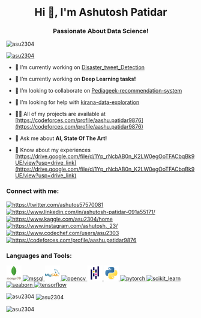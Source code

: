 <h1 align="center">Hi 👋, I'm Ashutosh Patidar</h1>
<h3 align="center">Passionate About Data Science!</h3>

<p align="left"> <img src="https://komarev.com/ghpvc/?username=asu2304&label=Profile%20views&color=0e75b6&style=flat" alt="asu2304" /> </p>

<p align="left"> <a href="https://github.com/ryo-ma/github-profile-trophy"><img src="https://github-profile-trophy.vercel.app/?username=asu2304" alt="asu2304" /></a> </p>

- 🔭 I’m currently working on [Disaster_tweet_Detection](https://github.com/asu2304/Disaster_tweet_Detection)

- 🌱 I’m currently working on **Deep Learning tasks!**

- 👯 I’m looking to collaborate on [Pediageek-recommendation-system](https://github.com/asu2304/Pediageek-recommendation-system)

- 🤝 I’m looking for help with [kirana-data-exploration](https://github.com/asu2304/kirana-data-exploration)

- 👨‍💻 All of my projects are available at [https://codeforces.com/profile/aashu.patidar9876](https://codeforces.com/profile/aashu.patidar9876)

- 💬 Ask me about **AI, State Of The Art!**

- 📄 Know about my experiences [https://drive.google.com/file/d/1Yp_rNcbAB0n_K2LW0egOoTFACbqBk9UE/view?usp=drive_link](https://drive.google.com/file/d/1Yp_rNcbAB0n_K2LW0egOoTFACbqBk9UE/view?usp=drive_link)

<h3 align="left">Connect with me:</h3>
<p align="left">
<a href="https://twitter.com/https://twitter.com/ashutos57570081" target="blank"><img align="center" src="https://raw.githubusercontent.com/rahuldkjain/github-profile-readme-generator/master/src/images/icons/Social/twitter.svg" alt="https://twitter.com/ashutos57570081" height="30" width="40" /></a>
<a href="https://linkedin.com/in/https://www.linkedin.com/in/ashutosh-patidar-091a55171/" target="blank"><img align="center" src="https://raw.githubusercontent.com/rahuldkjain/github-profile-readme-generator/master/src/images/icons/Social/linked-in-alt.svg" alt="https://www.linkedin.com/in/ashutosh-patidar-091a55171/" height="30" width="40" /></a>
<a href="https://kaggle.com/https://www.kaggle.com/asu2304/home" target="blank"><img align="center" src="https://raw.githubusercontent.com/rahuldkjain/github-profile-readme-generator/master/src/images/icons/Social/kaggle.svg" alt="https://www.kaggle.com/asu2304/home" height="30" width="40" /></a>
<a href="https://instagram.com/https://www.instagram.com/ashutosh._23/" target="blank"><img align="center" src="https://raw.githubusercontent.com/rahuldkjain/github-profile-readme-generator/master/src/images/icons/Social/instagram.svg" alt="https://www.instagram.com/ashutosh._23/" height="30" width="40" /></a>
<a href="https://www.codechef.com/users/https://www.codechef.com/users/asu2303" target="blank"><img align="center" src="https://cdn.jsdelivr.net/npm/simple-icons@3.1.0/icons/codechef.svg" alt="https://www.codechef.com/users/asu2303" height="30" width="40" /></a>
<a href="https://codeforces.com/profile/https://codeforces.com/profile/aashu.patidar9876" target="blank"><img align="center" src="https://raw.githubusercontent.com/rahuldkjain/github-profile-readme-generator/master/src/images/icons/Social/codeforces.svg" alt="https://codeforces.com/profile/aashu.patidar9876" height="30" width="40" /></a>
</p>

<h3 align="left">Languages and Tools:</h3>
<p align="left"> <a href="https://www.mongodb.com/" target="_blank" rel="noreferrer"> <img src="https://raw.githubusercontent.com/devicons/devicon/master/icons/mongodb/mongodb-original-wordmark.svg" alt="mongodb" width="40" height="40"/> </a> <a href="https://www.microsoft.com/en-us/sql-server" target="_blank" rel="noreferrer"> <img src="https://www.svgrepo.com/show/303229/microsoft-sql-server-logo.svg" alt="mssql" width="40" height="40"/> </a> <a href="https://www.mysql.com/" target="_blank" rel="noreferrer"> <img src="https://raw.githubusercontent.com/devicons/devicon/master/icons/mysql/mysql-original-wordmark.svg" alt="mysql" width="40" height="40"/> </a> <a href="https://opencv.org/" target="_blank" rel="noreferrer"> <img src="https://www.vectorlogo.zone/logos/opencv/opencv-icon.svg" alt="opencv" width="40" height="40"/> </a> <a href="https://pandas.pydata.org/" target="_blank" rel="noreferrer"> <img src="https://raw.githubusercontent.com/devicons/devicon/2ae2a900d2f041da66e950e4d48052658d850630/icons/pandas/pandas-original.svg" alt="pandas" width="40" height="40"/> </a> <a href="https://www.python.org" target="_blank" rel="noreferrer"> <img src="https://raw.githubusercontent.com/devicons/devicon/master/icons/python/python-original.svg" alt="python" width="40" height="40"/> </a> <a href="https://pytorch.org/" target="_blank" rel="noreferrer"> <img src="https://www.vectorlogo.zone/logos/pytorch/pytorch-icon.svg" alt="pytorch" width="40" height="40"/> </a> <a href="https://scikit-learn.org/" target="_blank" rel="noreferrer"> <img src="https://upload.wikimedia.org/wikipedia/commons/0/05/Scikit_learn_logo_small.svg" alt="scikit_learn" width="40" height="40"/> </a> <a href="https://seaborn.pydata.org/" target="_blank" rel="noreferrer"> <img src="https://seaborn.pydata.org/_images/logo-mark-lightbg.svg" alt="seaborn" width="40" height="40"/> </a> <a href="https://www.tensorflow.org" target="_blank" rel="noreferrer"> <img src="https://www.vectorlogo.zone/logos/tensorflow/tensorflow-icon.svg" alt="tensorflow" width="40" height="40"/> </a> </p>

<p><img align="left" src="https://github-readme-stats.vercel.app/api/top-langs?username=asu2304&show_icons=true&locale=en&layout=compact" alt="asu2304" /></p>

<p>&nbsp;<img align="center" src="https://github-readme-stats.vercel.app/api?username=asu2304&show_icons=true&locale=en" alt="asu2304" /></p>

<p><img align="center" src="https://github-readme-streak-stats.herokuapp.com/?user=asu2304&" alt="asu2304" /></p>
